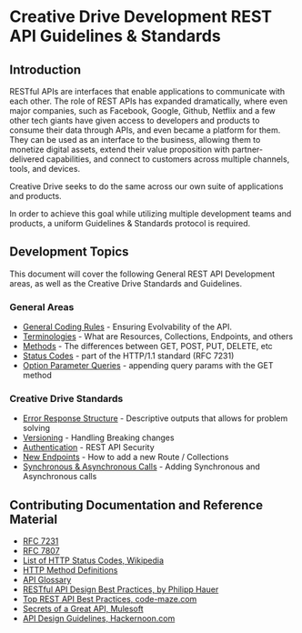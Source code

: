 # Creative Drive Development REST API Guidelines & Standards

## **Introduction**

RESTful APIs are interfaces that enable applications to communicate with each other.   The role of REST APIs has expanded dramatically, where even major companies, such as Facebook, Google, Github, Netflix and a few other tech giants have given access to developers and products to consume their data through APIs, and even became a platform for them.  They can be used as an interface to the business, allowing them to monetize digital assets, extend their value proposition with partner-delivered capabilities, and connect to customers across multiple channels, tools, and devices.  

Creative Drive seeks to do the same across our own suite of applications and products.  

In order to achieve this goal while utilizing multiple development teams and products, a uniform Guidelines & Standards protocol is required.


## **Development Topics**
This document will cover the following General REST API Development areas, as well as the Creative Drive Standards and Guidelines.

### **General Areas**  

* [General Coding Rules](rules.md) - Ensuring Evolvability of the API.  
* [Terminologies](terminologies.md) - What are Resources, Collections, Endpoints, and others
* [Methods](methods.md) - The differences between GET, POST, PUT, DELETE, etc
* [Status Codes](statuscodes.md) - part of the HTTP/1.1 standard (RFC 7231)
* [Option Parameter Queries](queries.md) - appending query params with the GET method

### **Creative Drive Standards**

* [Error Response Structure](errorhandling.md) - Descriptive outputs that allows for problem solving
* [Versioning](versioning.md) - Handling Breaking changes
* [Authentication](authentication.md) - REST API Security
* [New Endpoints](newcollection.md) - How to add a new Route / Collections
* [Synchronous & Asynchronous Calls](synch_asynch.md) - Adding Synchronous and Asynchronous calls


## **Contributing Documentation and Reference Material**
* [RFC 7231](https://tools.ietf.org/html/rfc7231)
* [RFC 7807](https://tools.ietf.org/html/rfc7807)
* [List of HTTP Status Codes, Wikipedia](https://en.wikipedia.org/wiki/List_of_HTTP_status_codes)
* [HTTP Method Definitions](https://restfulapi.net/http-methods/)
* [API Glossary](http://apiglossary.com/)
* [RESTful API Design Best Practices, by Philipp Hauer ](https://blog.philipphauer.de/restful-api-design-best-practices/)
* [Top REST API Best Practices, code-maze.com](https://code-maze.com/top-rest-api-best-practices)
* [Secrets of a Great API, Mulesoft ](https://www.mulesoft.com/ty/wp/secrets-great-api)
* [API Design Guidelines, Hackernoon.com ](https://hackernoon.com/restful-api-designing-guidelines-the-best-practices-60e1d954e7c9)
